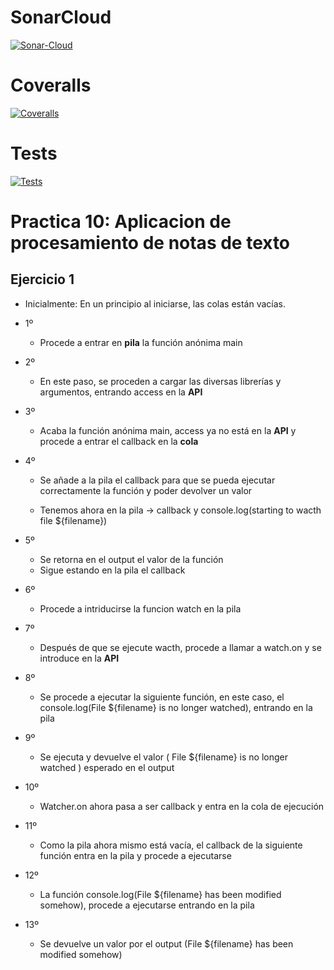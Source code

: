 # SonarCloud
[![Sonar-Cloud](https://github.com/ULL-ESIT-INF-DSI-2122/ull-esit-inf-dsi-21-22-prct10-async-fs-process-lucianosekulic/actions/workflows/sonarcloud.yml/badge.svg)](https://github.com/ULL-ESIT-INF-DSI-2122/ull-esit-inf-dsi-21-22-prct10-async-fs-process-lucianosekulic/actions/workflows/sonarcloud.yml)

# Coveralls
[![Coveralls](https://github.com/ULL-ESIT-INF-DSI-2122/ull-esit-inf-dsi-21-22-prct10-async-fs-process-lucianosekulic/actions/workflows/coveralls.yml/badge.svg)](https://github.com/ULL-ESIT-INF-DSI-2122/ull-esit-inf-dsi-21-22-prct10-async-fs-process-lucianosekulic/actions/workflows/coveralls.yml)

# Tests
[![Tests](https://github.com/ULL-ESIT-INF-DSI-2122/ull-esit-inf-dsi-21-22-prct10-async-fs-process-lucianosekulic/actions/workflows/node.js.yml/badge.svg)](https://github.com/ULL-ESIT-INF-DSI-2122/ull-esit-inf-dsi-21-22-prct10-async-fs-process-lucianosekulic/actions/workflows/node.js.yml)

# Practica 10: Aplicacion de procesamiento de notas de texto

## Ejercicio 1

* Inicialmente: En un principio al iniciarse, las colas están vacías.
* 1º

  - Procede a entrar en **pila** la función anónima main

* 2º

  - En este paso, se proceden a cargar las diversas librerías y argumentos, entrando access en la **API**

* 3º

  - Acaba la función anónima main, access ya no está en la **API** y procede a entrar el callback en la **cola**

* 4º

  - Se añade a la pila el callback para que se pueda ejecutar correctamente la función y poder devolver un valor

  - Tenemos ahora en la pila -> callback y console.log(starting to wacth file ${filename})

* 5º

  - Se retorna en el output el valor de la función
  - Sigue estando en la pila el callback

* 6º 

  - Procede a intriducirse la funcion watch en la pila

* 7º

  - Después de que se ejecute wacth, procede a llamar a watch.on y se introduce en la **API**

* 8º

  - Se procede a ejecutar la siguiente función, en este caso, el console.log(File ${filename} is no longer watched), entrando en la pila

* 9º

  - Se ejecuta y devuelve el valor ( File ${filename} is no longer watched ) esperado en el output

* 10º

  - Watcher.on ahora pasa a ser callback y entra en la cola de ejecución

* 11º

  - Como la pila ahora mismo está vacía, el callback de la siguiente función entra en la pila y procede a ejecutarse

* 12º 

  - La función console.log(File ${filename} has been modified somehow), procede a ejecutarse entrando en la pila

* 13º

  - Se devuelve un valor por el output (File ${filename} has been modified somehow)
